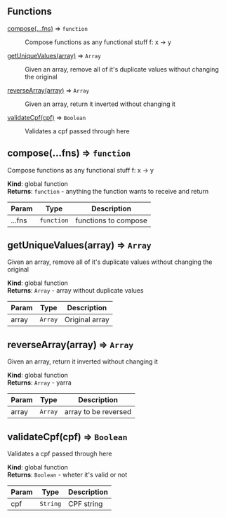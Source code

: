 ## Functions

<dl>
<dt><a href="#compose">compose(...fns)</a> ⇒ <code>function</code></dt>
<dd><p>Compose functions as any functional stuff f: x -&gt; y</p>
</dd>
<dt><a href="#getUniqueValues">getUniqueValues(array)</a> ⇒ <code>Array</code></dt>
<dd><p>Given an array, remove all of it&#39;s duplicate values without changing the original</p>
</dd>
<dt><a href="#reverseArray">reverseArray(array)</a> ⇒ <code>Array</code></dt>
<dd><p>Given an array, return it inverted without changing it</p>
</dd>
<dt><a href="#validateCpf">validateCpf(cpf)</a> ⇒ <code>Boolean</code></dt>
<dd><p>Validates a cpf passed through here</p>
</dd>
</dl>

<a name="compose"></a>

## compose(...fns) ⇒ <code>function</code>
Compose functions as any functional stuff f: x -> y

**Kind**: global function  
**Returns**: <code>function</code> - anything the function wants to receive and return  

| Param | Type | Description |
| --- | --- | --- |
| ...fns | <code>function</code> | functions to compose |

<a name="getUniqueValues"></a>

## getUniqueValues(array) ⇒ <code>Array</code>
Given an array, remove all of it's duplicate values without changing the original

**Kind**: global function  
**Returns**: <code>Array</code> - array without duplicate values  

| Param | Type | Description |
| --- | --- | --- |
| array | <code>Array</code> | Original array |

<a name="reverseArray"></a>

## reverseArray(array) ⇒ <code>Array</code>
Given an array, return it inverted without changing it

**Kind**: global function  
**Returns**: <code>Array</code> - yarra  

| Param | Type | Description |
| --- | --- | --- |
| array | <code>Array</code> | array to be reversed |

<a name="validateCpf"></a>

## validateCpf(cpf) ⇒ <code>Boolean</code>
Validates a cpf passed through here

**Kind**: global function  
**Returns**: <code>Boolean</code> - wheter it's valid or not  

| Param | Type | Description |
| --- | --- | --- |
| cpf | <code>String</code> | CPF string |

